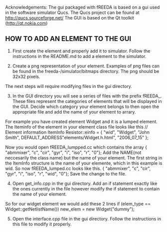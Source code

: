 Acknowledgements: 
The gui packaged with fREEDA is based on a gui used in the software
simulator Qucs. The Qucs project can be found at http://qucs.sourceforge.net/
The GUI is based on the Qt toolkit (http://qt.nokia.com)

HOW TO ADD AN ELEMENT TO THE GUI
--------------------------------

1. First create the element and properly add it to simulator. Follow the
   instructions in the README.md to add a element to the simulator.

2. Create a png representation of your element. Examples of png files can
   be found in the freeda-<version-number>/simulator/bitmaps directory.
   The png should be 32x32 pixels.

The next steps will require modifying files in the gui directory.   

3. In the GUI directory you will see a series of files with the prefix fREEDA_.
   These files represent the categories of elements that will be displayed in
   the GUI. Decide which category your element belongs to then open the
   appropriate file and add the name of your element to arrary.

  For example you have created element Widget and it is a lumped element.
  The Iteminfo of the element in your element class file looks like this
  // Element information
  ItemInfo Resistor::einfo = 
  {
     "wid",
     "Widget",
     "John Smith",
      DEFAULT_ADDRESS"elements/Widget.h.html",
      "2006_07_15"
  };

  Now you would open fREEDA_lumpped.cc which contains the array
  { "abmmixer", "c", "cir", "gyr", "i", "iso", "r", "0"};
  Add the NAME(not neccesarily the class name) but the name of your element.
  The first string in the ItemInfo structure is the name of your elemente,
  which in this example is wid. So now fREEDA_lumped.cc looks like this.
  { "abmmixer", "c", "cir", "gyr", "i", "iso", "r", "wid", "0"};
  Save the change to the file.


4. Open get_info.cpp in the gui directory. Add an if statement exactly like
   the ones currently in the file however modify the if statement to contain
   the name of your element.

  So for our widget element we would add these 2 lines
  if (elem_type == Widget::getNetlistName())
  new_elem = new Widget("dummy");


5. Open the interface.cpp file in the gui directory. Follow the instructions
   in this file to modify it properly.
